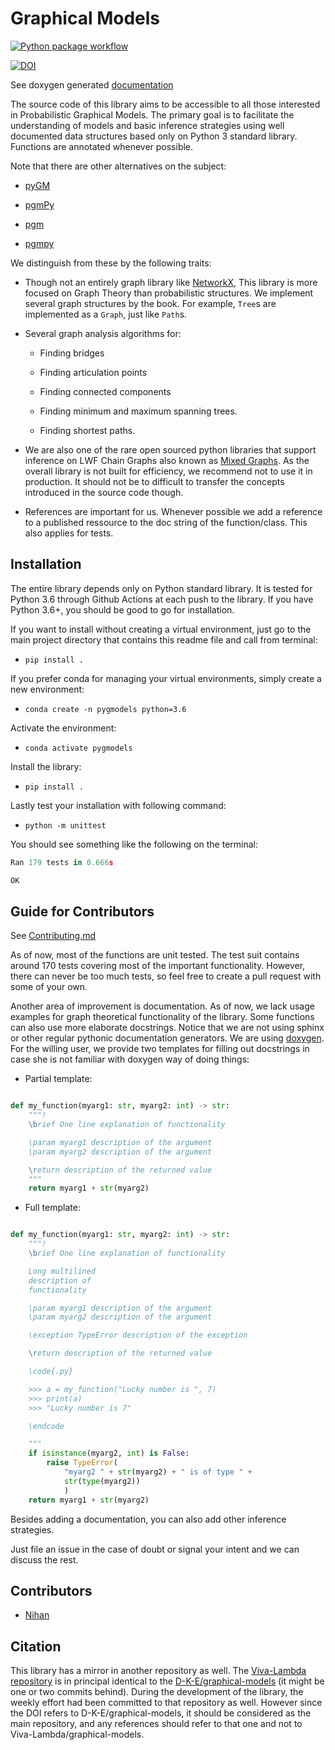 # Graphical Models

[![Python package workflow ](https://github.com/D-K-E/graphical-models/actions/workflows/python-package.yml/badge.svg?branch=master)](https://github.com/D-K-E/graphical-models/actions/workflows/python-package.yml)


[![DOI](https://zenodo.org/badge/321839625.svg)](https://zenodo.org/badge/latestdoi/321839625)

See doxygen generated [documentation](https://d-k-e.github.io/graphical-models/)


The source code of this library aims to be accessible to all those interested
in Probabilistic Graphical Models. The primary goal is to facilitate the
understanding of models and basic inference strategies using well documented
data structures based only on Python 3 standard library. Functions are
annotated whenever possible.

Note that there are other alternatives on the subject:

- [pyGM](https://github.com/ihler/pyGM)

- [pgmPy](https://github.com/indapa/pgmPy)

- [pgm](https://github.com/paulorauber/pgm)

- [pgmpy](https://github.com/pgmpy/pgmpy)

We distinguish from these by the following traits:

- Though not an entirely graph library like [NetworkX](https://networkx.org/),
  This library is more focused on Graph Theory than probabilistic structures.
  We implement several graph structures by the book. For example, `Tree`s are
  implemented as a `Graph`, just like `Path`s.

- Several graph analysis algorithms for:

    - Finding bridges

    - Finding articulation points

    - Finding connected components

    - Finding minimum and maximum spanning trees.
    
    - Finding shortest paths.

- We are also one of the rare open sourced python libraries that support
  inference on LWF Chain Graphs also known as [Mixed
  Graphs](https://en.wikipedia.org/wiki/Mixed_graph). As the overall library
  is not built for efficiency, we recommend not to use it in production. It
  should not be to difficult to transfer the concepts introduced in the source
  code though.

- References are important for us. Whenever possible we add a reference to a
  published ressource to the doc string of the function/class. This also
  applies for tests.


## Installation

The entire library depends only on Python standard library. It is tested for
Python 3.6 through Github Actions at each push to the library. If you have
Python 3.6+, you should be good to go for installation.


If you want to install without creating a virtual environment, just go to the
main project directory that contains this readme file and call from terminal:

- `pip install .`


If you prefer conda for managing your virtual environments, simply create a
new environment:

- `conda create -n pygmodels python=3.6`

Activate the environment:

- `conda activate pygmodels`

Install the library:

- `pip install .`

Lastly test your installation with following command:

- `python -m unittest`

You should see something like the following on the terminal:

```python
Ran 179 tests in 0.666s

OK
```


## Guide for Contributors

See [Contributing.md](CONTRIBUTING.md)

As of now, most of the functions are unit tested. The test suit contains
around 170 tests covering most of the important functionality. However, there
can never be too much tests, so feel free to create a pull request with some
of your own.

Another area of improvement is documentation. As of now, we lack usage
examples for graph theoretical functionality of the library. Some functions
can also use more elaborate docstrings. Notice that we are not using sphinx or
other regular pythonic documentation generators. We are using
[doxygen](https://www.doxygen.nl/index.html). For the willing user, we provide
two templates for filling out docstrings in case she is not familiar with
doxygen way of doing things:

- Partial template:

```python

def my_function(myarg1: str, myarg2: int) -> str:
    """!
    \brief One line explanation of functionality

    \param myarg1 description of the argument
    \param myarg2 description of the argument

    \return description of the returned value
    """
    return myarg1 + str(myarg2)
```

- Full template:

```python

def my_function(myarg1: str, myarg2: int) -> str:
    """!
    \brief One line explanation of functionality

    Long multilined
    description of
    functionality

    \param myarg1 description of the argument
    \param myarg2 description of the argument

    \exception TypeError description of the exception 

    \return description of the returned value

    \code{.py}

    >>> a = my_function("Lucky number is ", 7)
    >>> print(a)
    >>> "Lucky number is 7"

    \endcode

    """
    if isinstance(myarg2, int) is False:
        raise TypeError(
            "myarg2 " + str(myarg2) + " is of type " +
            str(type(myarg2))
            )
    return myarg1 + str(myarg2)
```

Besides adding a documentation, you can also add other inference strategies.

Just file an issue in the case of doubt or signal your intent and we can
discuss the rest.

## Contributors

- [Nihan](https://github.com/comecloseridontbyte)


## Citation

This library has a mirror in another repository as well. The [Viva-Lambda
repository](https://github.com/Viva-Lambda/graphical-models) is in principal
identical to the
[D-K-E/graphical-models](https://github.com/D-K-E/graphical-models) (it might
be one or two commits behind). During the development of the library, the
weekly effort had been committed to that repository as well. However since the
DOI refers to D-K-E/graphical-models, it should be considered as the main
repository, and any references should refer to that one and not to
Viva-Lambda/graphical-models.
